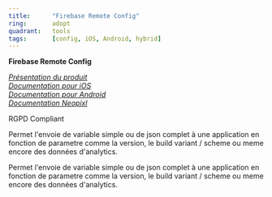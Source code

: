 ```yaml
---
title:      "Firebase Remote Config"
ring:       adopt
quadrant:   tools
tags:       [config, iOS, Android, hybrid]
---
```


<p><b>Firebase Remote Config</b></p>
<em>
<a href="https://firebase.google.com/products/remote-config">Présentation du produit</a> </br>
<a href="https://firebase.google.com/docs/remote-config/get-started?hl=fr&platform=ios">Documentation pour iOS</a> </br>
<a href="https://firebase.google.com/docs/remote-config/get-started?hl=fr&platform=android">Documentation pour Android</a> </br>
<a href="https://neopixl.atlassian.net/wiki/spaces/DEVCENTER/pages/496238643/Firebase+remote+config">Documentation Neopixl</a> 
</em>
<p>RGPD Compliant</p>
<p> Permet l'envoie de variable simple ou de json complet à une application en fonction de parametre comme la version, le build variant / scheme ou meme encore des données d'analytics.</p>
<p> Permet l'envoie de variable simple ou de json complet à une application en fonction de parametre comme la version, le build variant / scheme ou meme encore des données d'analytics.</p>
